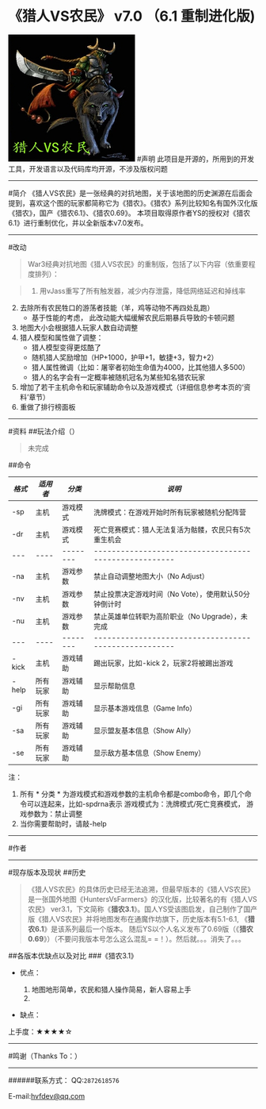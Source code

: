 《猎人VS农民》 v7.0 （6.1 重制进化版)
===
![HVF](resources/images/preview.jpg)
#声明
此项目是开源的，所用到的开发工具，开发语言以及代码库均开源，不涉及版权问题
- - -

#简介
《猎人VS农民》是一张经典的对抗地图，关于该地图的历史渊源在后面会提到，喜欢这个图的玩家都简称它为《猎农》。《猎农》系列比较知名有国外汉化版《猎农》，国产《猎农6.1》、《猎农0.69》。
本项目取得原作者YS的授权对《猎农6.1》进行重制优化，并以全新版本v7.0发布。
- - -

#改动
>War3经典对抗地图《猎人VS农民》的重制版，包括了以下内容（依重要程度排列）：

>1. 用vJass重写了所有触发器，减少内存泄露，降低网络延迟和掉线率
2.  去除所有农民牲口的游荡者技能（羊，鸡等动物不再四处乱跑）
    *   基于性能的考虑， 此改动能大幅缓解农民后期暴兵导致的卡顿问题
3.  地图大小会根据猎人玩家人数自动调整  
4.  猎人模型和属性做了调整：
    *   猎人模型变得更炫酷了
    *   随机猎人奖励增加（HP+1000，护甲+1，敏捷+3，智力+2）
    *   猎人属性微调（比如：屠宰者初始生命值为4000，比其他猎人多500）
    *   猎人的名字会有一定概率被随机冠名为某些知名猎农玩家
5.  增加了若干主机命令和玩家辅助命令以及游戏模式（详细信息参考本页的‘资料’章节）
6.  重做了排行榜面板

- - -

#资料
##玩法介绍（）
>未完成

##命令

*格式*  | *适用者*  |  *分类*   | *说明*
------  | --------  | -------   | ------
-sp     | 主机      | 游戏模式  | 洗牌模式：在游戏开始时所有玩家被随机分配阵营
-dr     | 主机      | 游戏模式  | 死亡竞赛模式：猎人无法复活为骷髅，农民只有5次重生机会
---     | ----      | --------  | -----------------------------------------------------
-na     | 主机      | 游戏参数  | 禁止自动调整地图大小（No Adjust）
-nv     | 主机      | 游戏参数  | 禁止投票决定游戏时间（No Vote），使用默认50分钟倒计时
-nu     | 主机      | 游戏参数  | 禁止英雄单位转职为高阶职业（No Upgrade），未完成
---     | ----      | --------  | -----------------------------------------------------
-kick   | 主机      | 游戏辅助  | 踢出玩家，比如-kick 2，玩家2将被踢出游戏
-help   | 所有玩家  | 游戏辅助  | 显示帮助信息
-gi     | 所有玩家  | 游戏辅助  | 显示基本游戏信息（Game Info）
-sa     | 所有玩家  | 游戏辅助  | 显示盟友基本信息（Show Ally）
-se     | 所有玩家  | 游戏辅助  | 显示敌方基本信息（Show Enemy）

注：

1.  所有 * 分类 * 为游戏模式和游戏参数的主机命令都是combo命令，即几个命令可以连起来，比如-spdrna表示
游戏模式为：洗牌模式/死亡竞赛模式， 游戏参数为：禁止调整
2.  当你需要帮助时，请敲-help
- - -

#作者

- - -

#现存版本及现状
##历史
>《猎人VS农民》的具体历史已经无法追溯，但最早版本的《猎人VS农民》是一张国外地图《HuntersVsFarmers》的汉化版，比较著名的有《猎人VS农民》 ver3.1，下文简称《__猎农3.1__》。国人YS受该图启发，自己制作了国产版《猎人VS农民》并将地图发布在通魔作坊旗下，历史版本有5.1-6.1, 《__猎农6.1__》是该系列最后一个版本。 随后YS以个人名义发布了0.69版（《__猎农0.69__》）（不要问我版本号怎么这么混乱=  =！）。然后就。。。消失了。。。

##各版本优缺点以及对比
###《猎农3.1》
-   优点：
    1.  地图地形简单，农民和猎人操作简易，新人容易上手
    2.  

-   缺点：

上手度：★★★★☆

- - -

#鸣谢（Thanks To：）



- - -

######联系方式：
QQ:`2872618576`

E-mail:hvfdev@qq.com
